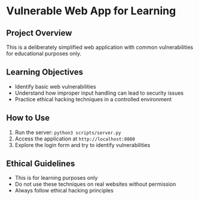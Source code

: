 # Vulnerable Web App for Learning

## Project Overview
This is a deliberately simplified web application with common vulnerabilities for educational purposes only.

## Learning Objectives
- Identify basic web vulnerabilities
- Understand how improper input handling can lead to security issues
- Practice ethical hacking techniques in a controlled environment

## How to Use
1. Run the server: `python3 scripts/server.py`
2. Access the application at `http://localhost:8080`
3. Explore the login form and try to identify vulnerabilities

## Ethical Guidelines
- This is for learning purposes only
- Do not use these techniques on real websites without permission
- Always follow ethical hacking principles